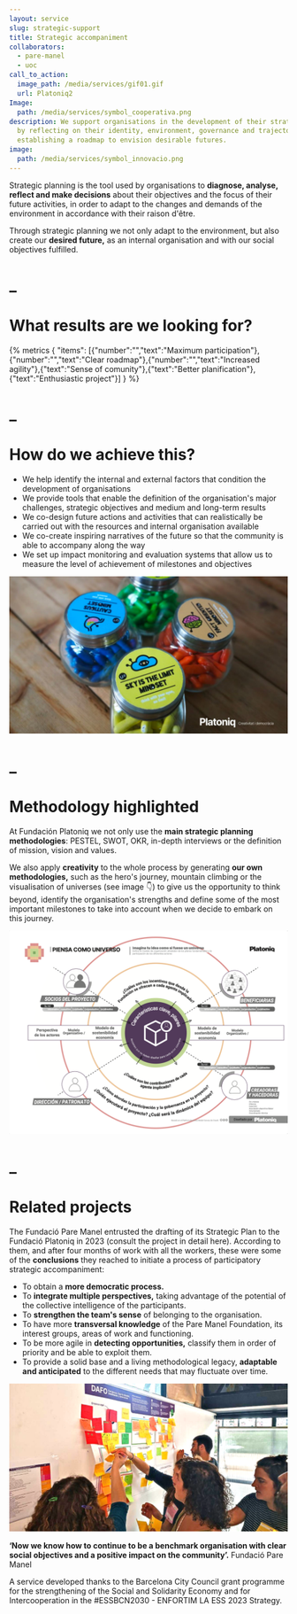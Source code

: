 ```yaml
---
layout: service
slug: strategic-support
title: Strategic accompaniment
collaborators:
  - pare-manel
  - uoc
call_to_action:
  image_path: /media/services/gif01.gif
  url: Platoniq2
Image:
  path: /media/services/symbol_cooperativa.png
description: We support organisations in the development of their strategic plan
  by reflecting on their identity, environment, governance and trajectory,
  establishing a roadmap to envision desirable futures.
image:
  path: /media/services/symbol_innovacio.png
---
```

Strategic planning is the tool used by organisations to **diagnose, analyse, reflect and make decisions** about their objectives and the focus of their future activities, in order to adapt to the changes and demands of the environment in accordance with their raison d'être.

Through strategic planning we not only adapt to the environment, but also create our **desired future,** as an internal organisation and with our social objectives fulfilled.

# _

# What results are we looking for?

{% metrics { "items": [{"number":"","text":"Maximum participation"},{"number":"","text":"Clear roadmap"},{"number":"","text":"Increased agility"},{"text":"Sense of comunity"},{"text":"Better planification"},{"text":"Enthusiastic project"}] } %}

# _

# How do we achieve this?

* We help identify the internal and external factors that condition the development of organisations
* We provide tools that enable the definition of the organisation's major challenges, strategic objectives and medium and long-term results
* We co-design future actions and activities that can realistically be carried out with the resources and internal organisation available
* We co-create inspiring narratives of the future so that the community is able to accompany along the way
* We set up impact monitoring and evaluation systems that allow us to measure the level of achievement of milestones and objectives



![Sky is the limit](/media/photo_2024-07-31_15-47-45.jpg "Sky is the limit")

# _

# Methodology highlighted

At Fundación Platoniq we not only use the **main strategic planning methodologies**: PESTEL, SWOT, OKR, in-depth interviews or the definition of mission, vision and values.

We also apply **creativity** to the whole process by generating **our own methodologies,** such as the hero's journey, mountain climbing or the visualisation of universes (see image 👇) to give us the opportunity to think beyond, identify the organisation's strengths and define some of the most important milestones to take into account when we decide to embark on this journey.

![Universo](/media/captura-de-pantalla-2024-08-06-a-las-12.13.43.png "Universo")

# _

# Related projects

The Fundació Pare Manel entrusted the drafting of its Strategic Plan to the Fundació Platoniq in 2023 (consult the project in detail here). According to them, and after four months of work with all the workers, these were some of the **conclusions** they reached to initiate a process of participatory strategic accompaniment:

* To obtain a **more democratic process.**
* To **integrate multiple perspectives,** taking advantage of the potential of the collective intelligence of the participants.
* To **strengthen the team's sense** of belonging to the organisation.
* To have more **transversal knowledge** of the Pare Manel Foundation, its interest groups, areas of work and functioning.
* To be more agile in **detecting opportunities,** classify them in order of priority and be able to exploit them.
* To provide a solid base and a living methodological legacy, **adaptable and anticipated** to the different needs that may fluctuate over time.



![El equipo de la Fundació Pare Manel](/media/captura-de-pantalla-2024-09-02-a-las-17.11.53.png "El equipo de la Fundació Pare Manel")

**‘Now we know how to continue to be a benchmark organisation with clear social objectives and a positive impact on the community’.** Fundació Pare Manel

A service developed thanks to the Barcelona City Council grant programme for the strengthening of the Social and Solidarity Economy and for Intercooperation in the #ESSBCN2030 - ENFORTIM LA ESS 2023 Strategy.
